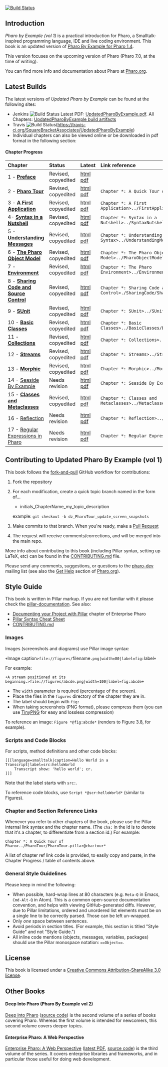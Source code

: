 [![Build Status](https://travis-ci.org/SquareBracketAssociates/UpdatedPharoByExample.svg?branch=master)](https://travis-ci.org/SquareBracketAssociates/UpdatedPharoByExample)

## Introduction

*Pharo by Example (vol 1)* is a practical introduction for Pharo, a Smalltalk-inspired programming language, IDE and live coding environment. This book is an updated version of [Pharo By Example for Pharo 1.4](https://github.com/SquareBracketAssociates/PharoByExample-english).

This version focuses on the upcoming version of Pharo (Pharo 7.0, at the time of writing).

You can find more info and documentation about Pharo at
[Pharo.org](http://pharo.org/).

## Latest Builds

The latest versions of *Updated Pharo by Example* can be found at the following sites:

* Jenkins ![Build Status](https://ci.inria.fr/pharo-contribution/buildStatus/icon?job=UpdatedPharoByExample)
    Latest PDF: [UpdatedPharoByExample.pdf](https://ci.inria.fr/pharo-contribution/view/Books/job/UpdatedPharoByExample/lastSuccessfulBuild/artifact/book-result/UpdatedPharoByExample.pdf). All Chapters: [UpdatedPharoByExample build artifacts](https://ci.inria.fr/pharo-contribution/job/UpdatedPharoByExample/lastSuccessfulBuild/artifact/book-result/)
* Travis
  ![Build Status](https://travis-ci.org/SquareBracketAssociates/UpdatedPharoByExample.svg?branch=master)(https://travis-ci.org/SquareBracketAssociates/UpdatedPharoByExample)
* Individual chapters can also be viewed online or be downloaded in pdf format
  in the following section:

#### Chapter Progress

Chapter | Status | Latest | Link reference |
:-------|:-------|:-------|:----------------
1 - **[Preface](Preface/)** | Revised, copyedited | [html](https://ci.inria.fr/pharo-contribution/job/UpdatedPharoByExample/lastSuccessfulBuild/artifact/book-result/Preface/Preface.html) [pdf](https://ci.inria.fr/pharo-contribution/job/UpdatedPharoByExample/lastSuccessfulBuild/artifact/book-result/Preface/Preface.pdf) |
2 - **[Pharo Tour](PharoTour)** | Revised, copyedited | [html](https://ci.inria.fr/pharo-contribution/job/UpdatedPharoByExample/lastSuccessfulBuild/artifact/book-result/PharoTour/PharoTour.html) [pdf](https://ci.inria.fr/pharo-contribution/job/UpdatedPharoByExample/lastSuccessfulBuild/artifact/book-result/PharoTour/PharoTour.pdf) | `Chapter *: A Quick Tour of Pharo>../PharoTour/PharoTour.pillar@cha:tour*`
3 - **[A First Application](FirstApplication/)** | Revised, copyedited | [html](https://ci.inria.fr/pharo-contribution/job/UpdatedPharoByExample/lastSuccessfulBuild/artifact/book-result/FirstApplication/FirstApplication.html) [pdf](https://ci.inria.fr/pharo-contribution/job/UpdatedPharoByExample/lastSuccessfulBuild/artifact/book-result/FirstApplication/FirstApplication.pdf) | `Chapter *: A First Application>../FirstApplication/FirstApplicatioin.pier@cha:firstApp*`
4- **[Syntax in a Nutshell](SyntaxNutshell/)** | Revised, copyedited | [html](https://ci.inria.fr/pharo-contribution/job/UpdatedPharoByExample/lastSuccessfulBuild/artifact/book-result/SyntaxNutshell/SyntaxNutshell.html) [pdf](https://ci.inria.fr/pharo-contribution/job/UpdatedPharoByExample/lastSuccessfulBuild/artifact/book-result/SyntaxNutshell/SyntaxNutshell.pdf) | `Chapter *: Syntax in a Nutshell>../SyntaxNutshell/SyntaxNutshell.pillar@cha:syntax*`
5 - **[Understanding Messages](UnderstandingMessage/)** | Revised, copyedited | [html](https://ci.inria.fr/pharo-contribution/job/UpdatedPharoByExample/lastSuccessfulBuild/artifact/book-result/UnderstandingMessage/UnderstandingMessage.html) [pdf](https://ci.inria.fr/pharo-contribution/job/UpdatedPharoByExample/lastSuccessfulBuild/artifact/book-result/UnderstandingMessage/UnderstandingMessage.pdf) | `Chapter *: Understanding Message Syntax>../UnderstandingMessage/UnderstandingMessage.pillar@cha:messages*`
6 - **[The Pharo Object Model](PharoObjectModel/)** | Revised, copyedited | [html](https://ci.inria.fr/pharo-contribution/job/UpdatedPharoByExample/lastSuccessfulBuild/artifact/book-result/PharoObjectModel/PharoObjectModel.html) [pdf](https://ci.inria.fr/pharo-contribution/job/UpdatedPharoByExample/lastSuccessfulBuild/artifact/book-result/PharoObjectModel/PharoObjectModel.pdf) | `Chapter *: The Pharo Object Model>../PharoObjectModel/PharoObjectModel.pier@cha:model*`
7 - **[Environment](Environment/)** | Revised, copyedited | [html](https://ci.inria.fr/pharo-contribution/job/UpdatedPharoByExample/lastSuccessfulBuild/artifact/book-result/Environment/Environment.html) [pdf](https://ci.inria.fr/pharo-contribution/job/UpdatedPharoByExample/lastSuccessfulBuild/artifact/book-result/Environment/Environment.pdf) | `Chapter *: The Pharo Environment>../Environment/Environment.pillar@cha:env* `
8 - **[Sharing Code and Source Control](SharingCode/)** | Revised, copyedited | [html](https://ci.inria.fr/pharo-contribution/job/UpdatedPharoByExample/lastSuccessfulBuild/artifact/book-result/SharingCode/SharingCode.html) [pdf](https://ci.inria.fr/pharo-contribution/job/UpdatedPharoByExample/lastSuccessfulBuild/artifact/book-result/SharingCode/SharingCode.pdf) | `Chapter *: Sharing Code and Source Control>./SharingCode/SharingCode.pillar@cha:sharingCode*`
9 - **[SUnit](SUnit/)** | Revised, copyedited | [html](https://ci.inria.fr/pharo-contribution/job/UpdatedPharoByExample/lastSuccessfulBuild/artifact/book-result/SUnit/SUnit.html) [pdf](https://ci.inria.fr/pharo-contribution/job/UpdatedPharoByExample/lastSuccessfulBuild/artifact/book-result/SUnit/SUnit.pdf) | `Chapter *: SUnit>../SUnit/SUnit.pillar@cha:sunit*`
10 - **[Basic Classes](BasicClasses/)** | Revised, copyedited | [html](https://ci.inria.fr/pharo-contribution/job/UpdatedPharoByExample/lastSuccessfulBuild/artifact/book-result/BasicClasses/BasicClasses.html) [pdf](https://ci.inria.fr/pharo-contribution/job/UpdatedPharoByExample/lastSuccessfulBuild/artifact/book-result/BasicClasses/BasicClasses.pdf) | `Chapter *: Basic Classes>../BasicClasses/BasicClasses.pier@cha:basicClasses*`
11 - **[Collections](Collections/)** | Revised, copyedited | [html](https://ci.inria.fr/pharo-contribution/job/UpdatedPharoByExample/lastSuccessfulBuild/artifact/book-result/Collections/Collections.html) [pdf](https://ci.inria.fr/pharo-contribution/job/UpdatedPharoByExample/lastSuccessfulBuild/artifact/book-result/Collections/Collections.pdf) | `Chapter *: Collections>../Collections/Collections.pier@cha:collections*`
12 - **[Streams](Streams/)** | Revised, copyedited | [html](https://ci.inria.fr/pharo-contribution/job/UpdatedPharoByExample/lastSuccessfulBuild/artifact/book-result/Streams/Streams.html) [pdf](https://ci.inria.fr/pharo-contribution/job/UpdatedPharoByExample/lastSuccessfulBuild/artifact/book-result/Streams/Streams.pdf) | `Chapter *: Streams>../Streams/Streams.pillar@cha:streams*`
13 - **[Morphic](Morphic/)** | Revised, copyedited | [html](https://ci.inria.fr/pharo-contribution/job/UpdatedPharoByExample/lastSuccessfulBuild/artifact/book-result/Morphic/Morphic.html) [pdf](https://ci.inria.fr/pharo-contribution/job/UpdatedPharoByExample/lastSuccessfulBuild/artifact/book-result/Morphic/Morphic.pdf) | `Chapter *: Morphic>../Morphic/Morphic.pier@cha:morphic*`
14 - [Seaside By Example](Seaside/) | Needs revision | [html](https://ci.inria.fr/pharo-contribution/job/UpdatedPharoByExample/lastSuccessfulBuild/artifact/book-result/Seaside/Seaside.html) [pdf](https://ci.inria.fr/pharo-contribution/job/UpdatedPharoByExample/lastSuccessfulBuild/artifact/book-result/Seaside/Seaside.pdf) | `Chapter *: Seaside By Example>../Seaside/Seaside.pier@cha:seaside*`
15 - **[Classes and Metaclasses](Metaclasses/)** | Revised, copyedited | [html](https://ci.inria.fr/pharo-contribution/job/UpdatedPharoByExample/lastSuccessfulBuild/artifact/book-result/Metaclasses/Metaclasses.html) [pdf](https://ci.inria.fr/pharo-contribution/job/UpdatedPharoByExample/lastSuccessfulBuild/artifact/book-result/Metaclasses/Metaclasses.pdf) | `Chapter *: Classes and Metaclasses>../Metaclasses/Metaclasses.pillar@cha:metaclasses*`
16 - [Reflection](Reflection/) | Needs revision | [html](https://ci.inria.fr/pharo-contribution/job/UpdatedPharoByExample/lastSuccessfulBuild/artifact/book-result/Reflection/Reflection.html) [pdf](https://ci.inria.fr/pharo-contribution/job/UpdatedPharoByExample/lastSuccessfulBuild/artifact/book-result/Reflection/Reflection.pdf) | `Chapter *: Reflection>../Reflexion/Reflexion.pier@cha:reflection*`
17 - [Regular Expressions in Pharo](Regex/) | Needs revision | [html](https://ci.inria.fr/pharo-contribution/job/UpdatedPharoByExample/lastSuccessfulBuild/artifact/book-result/Regex/Regex.html) [pdf](https://ci.inria.fr/pharo-contribution/job/UpdatedPharoByExample/lastSuccessfulBuild/artifact/book-result/Regex/Regex.pdf) | `Chapter *: Regular Expressions in Pharo>../Regex/Regex.pier@cha:regex*`

## Contributing to Updated Pharo By Example (vol 1)
This book follows the
[fork-and-pull](https://help.github.com/articles/using-pull-requests/#fork--pull)
GitHub workflow for contributions:

1. Fork the repository

2. For each modification, create a quick topic branch named in the form of...

   * initials_ChapterName_my_topic_description

   example: `git checkout -b dz_PharoTour_update_screen_snapshots`

3. Make commits to that branch. When you're ready, make a
    [Pull Request](https://help.github.com/articles/using-pull-requests/#sending-the-pull-request)

4. The request will receive comments/corrections, and will be merged into the
    main repo.

More info about contributing to this book (including Pillar syntax, setting up
LaTeX, etc) can be found in the [CONTRIBUTING.md](CONTRIBUTING.md) file.

Please send any comments, suggestions, or questions to the [pharo-dev](http://lists.pharo.org/mailman/listinfo/pharo-users_lists.pharo.org)
mailing list (see also the [Get Help](http://www.pharo.org/community) section of
[Pharo.org](http://www.pharo.org/)).

## Style Guide

This book is written in Pillar markup. If you are not familiar with it please check the [pillar-documentation](https://github.com/pillar-markup/pillar-documentation).
See also:

* [Documenting your Project with Pillar](https://ci.inria.fr/pharo-contribution/job/EnterprisePharoBook/lastSuccessfulBuild/artifact/book-result/PillarChap/Pillar.html) chapter of Enterprise Pharo
* [Pillar Syntax Cheat Sheet](http://www.cheatography.com/benjaminvanryseghem/cheat-sheets/pillar/)
* [CONTRIBUTING.md](CONTRIBUTING.md)

### Images
Images (screenshots and diagrams) use Pillar image syntax:

`+`Image caption`>file://figures/`filename`.png|width=80|label=fig:`label`+`

For example:

```
+A stream positioned at its beginning.>file://figures/abcde.png|width=100|label=fig:abcde+
```

* The `width` parameter is required (percentage of the screen).
* Place the files in the `figures` directory of the chapter they are in.
* The label should begin with `fig:`
* When taking screenshots (PNG format), please compress them (you can use
[TinyPNG](https://tinypng.com/) for easy and lossless compression)

To reference an image: `Figure *@fig:abcde*`  (renders to Figure 3.8, for
example).

### Scripts and Code Blocks
For scripts, method definitions and other code blocks:

```
[[[language=smalltalk|caption=Hello World in a Transcript|label=src:helloWorld
	Transcript show: 'hello world'; cr.
]]]
```

Note that the label starts with `src:`.

To reference code blocks, use `Script *@scr:helloWorld*` (similar to Figures).

### Chapter and Section Reference Links

Whenever you refer to other chapters of the book, please use the Pillar internal
link syntax and the chapter name. (The `cha:` in the id is to denote that it's
a chapter, to differentiate from a section id.) For example:

`Chapter *: A Quick Tour of Pharo>../PharoTour/PharoTour.pillar@cha:tour*`

A list of chapter ref link code is provided, to easily copy and paste, in the
Chapter Progress / table of contents above.

### General Style Guidelines
Please keep in mind the following:

* When possible, hard-wrap lines at 80 characters (e.g. `Meta-Q` in Emacs,
    `Cmd-Alt-Q` in Atom). This is a common open-source documentation convention,
    and helps with viewing GitHub-generated diffs.
    However, due to Pillar limitations, ordered and unordered list elements must
    be on a single line to be correctly parsed. Those can be left un-wrapped.
* Only *one* space between sentences.
* Avoid periods in section titles. (For example, this section is titled "Style Guide"
    and not "Style Guide.")
* All inline code mentions (objects, messages, variables, packages) should use the
    Pillar monospace notation: `==Object==`.


## License
This book is licensed under a
[Creative Commons Attribution-ShareAlike 3.0 license](http://creativecommons.org/licenses/by-sa/3.0/).

## Other Books
#### Deep Into Pharo (Pharo By Example vol 2)
[Deep into Pharo](http://www.deepintopharo.com/) ([source code](https://gforge.inria.fr/scm/viewvc.php/PharoByExampleTwo-Eng/?root=pharobooks)) is the second volume of a series of books covering Pharo. Whereas the first volume is intended for newcomers, this second volume covers deeper topics.

#### Enterprise Pharo: A Web Perspective
[Enterprise Pharo: A Web Perspective](http://files.pharo.org/books/enterprisepharo/)
([latest
PDF](https://ci.inria.fr/pharo-contribution/view/Books/job/EnterprisePharoBook/lastSuccessfulBuild/artifact/book-result/EnterprisePharo.pdf),
[source code](https://github.com/SquareBracketAssociates/EnterprisePharo))
is the third volume of the series.  It covers enterprise libraries and
frameworks, and in particular those useful for doing web development.
